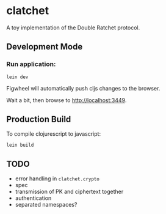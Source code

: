 # clatchet

A toy implementation of the Double Ratchet protocol.

## Development Mode

### Run application:

```
lein dev
```

Figwheel will automatically push cljs changes to the browser.

Wait a bit, then browse to [http://localhost:3449](http://localhost:3449).

## Production Build


To compile clojurescript to javascript:

```
lein build
```

## TODO

 * error handling in `clatchet.crypto`
 * spec
 * transmission of PK and ciphertext together
 * authentication
 * separated namespaces?
